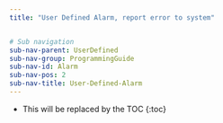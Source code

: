 ```yaml
---
title: "User Defined Alarm, report error to system"


# Sub navigation
sub-nav-parent: UserDefined
sub-nav-group: ProgrammingGuide
sub-nav-id: Alarm
sub-nav-pos: 2
sub-nav-title: User-Defined-Alarm
---
```


* This will be replaced by the TOC
{:toc}
